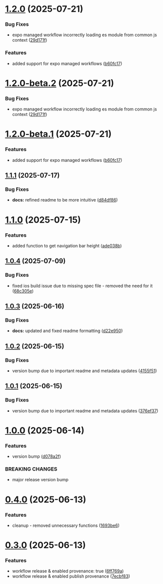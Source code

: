 # [1.2.0](https://github.com/JairajJangle/react-native-navigation-mode/compare/v1.1.1...v1.2.0) (2025-07-21)


### Bug Fixes

* expo managed workflow incorrectly loading es module from common js context ([29d171f](https://github.com/JairajJangle/react-native-navigation-mode/commit/29d171f3ce9fd818340ecb0d8d6bfb82042fed0d))


### Features

* added support for expo managed workflows ([b60fc17](https://github.com/JairajJangle/react-native-navigation-mode/commit/b60fc17bbfb8d2682d5bc4c3840ce085c1d94a0a))

# [1.2.0-beta.2](https://github.com/JairajJangle/react-native-navigation-mode/compare/v1.2.0-beta.1...v1.2.0-beta.2) (2025-07-21)


### Bug Fixes

* expo managed workflow incorrectly loading es module from common js context ([29d171f](https://github.com/JairajJangle/react-native-navigation-mode/commit/29d171f3ce9fd818340ecb0d8d6bfb82042fed0d))

# [1.2.0-beta.1](https://github.com/JairajJangle/react-native-navigation-mode/compare/v1.1.1...v1.2.0-beta.1) (2025-07-21)


### Features

* added support for expo managed workflows ([b60fc17](https://github.com/JairajJangle/react-native-navigation-mode/commit/b60fc17bbfb8d2682d5bc4c3840ce085c1d94a0a))

## [1.1.1](https://github.com/JairajJangle/react-native-navigation-mode/compare/v1.1.0...v1.1.1) (2025-07-17)


### Bug Fixes

* **docs:** refined readme to be more intuitive ([d84df86](https://github.com/JairajJangle/react-native-navigation-mode/commit/d84df860c47d5a26aebe63674cb8ed6be8587b21))

# [1.1.0](https://github.com/JairajJangle/react-native-navigation-mode/compare/v1.0.4...v1.1.0) (2025-07-15)


### Features

* added function to get navigation bar height ([ade038b](https://github.com/JairajJangle/react-native-navigation-mode/commit/ade038bd5daf80fa984b7b690fb551a191a22d60))

## [1.0.4](https://github.com/JairajJangle/react-native-navigation-mode/compare/v1.0.3...v1.0.4) (2025-07-09)


### Bug Fixes

* fixed ios build issue due to missing spec file - removed the need for it ([68c305e](https://github.com/JairajJangle/react-native-navigation-mode/commit/68c305e3f29a7743942199f242a4b43f23916c2c))

## [1.0.3](https://github.com/JairajJangle/react-native-navigation-mode/compare/v1.0.2...v1.0.3) (2025-06-16)


### Bug Fixes

* **docs:** updated and fixed readme formatting ([d22e950](https://github.com/JairajJangle/react-native-navigation-mode/commit/d22e950f6173e3441aa5d0b6dfab55e8957e88c4))

## [1.0.2](https://github.com/JairajJangle/react-native-navigation-mode/compare/v1.0.1...v1.0.2) (2025-06-15)


### Bug Fixes

* version bump due to important readme and metadata updates ([4155f51](https://github.com/JairajJangle/react-native-navigation-mode/commit/4155f51cdf02964d1e2ff12b207b1bf334056de5))

## [1.0.1](https://github.com/JairajJangle/react-native-navigation-mode/compare/v1.0.0...v1.0.1) (2025-06-15)


### Bug Fixes

* version bump due to important readme and metadata updates ([376ef37](https://github.com/JairajJangle/react-native-navigation-mode/commit/376ef37fc84528d06239ef2098ac99661d195fb1))

# [1.0.0](https://github.com/JairajJangle/react-native-navigation-mode/compare/v0.4.0...v1.0.0) (2025-06-14)


### Features

* version bump ([d078a2f](https://github.com/JairajJangle/react-native-navigation-mode/commit/d078a2fb246fe1343b1cf3c47b8a4b4db57db8ae))


### BREAKING CHANGES

* major release version bump

# [0.4.0](https://github.com/JairajJangle/react-native-navigation-mode/compare/v0.3.0...v0.4.0) (2025-06-13)


### Features

* cleanup - removed unnecessary functions ([1693be6](https://github.com/JairajJangle/react-native-navigation-mode/commit/1693be6dc1d34a57d47f51aeda12fb7e45b9df5c))

# [0.3.0](https://github.com/JairajJangle/react-native-navigation-mode/compare/v0.2.0...v0.3.0) (2025-06-13)


### Features

* workflow release & enabled     provenance: true ([6ff769a](https://github.com/JairajJangle/react-native-navigation-mode/commit/6ff769a9d5f4e6df128f538ad73266bbdd8e8f9e))
* workflow release & enabled publish provenance ([7ecbf83](https://github.com/JairajJangle/react-native-navigation-mode/commit/7ecbf83e1433bb1c8a89468a75fcbe5ce529422c))
